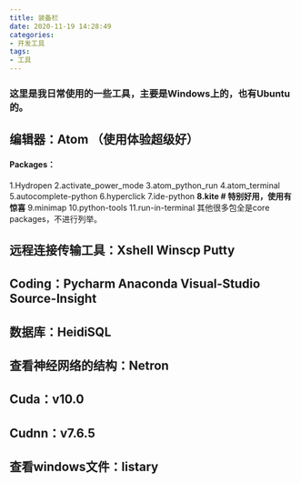 ```yaml
---
title: 装备栏
date: 2020-11-19 14:28:49
categories:
- 开发工具
tags:
- 工具
---
```


### 这里是我日常使用的一些工具，主要是Windows上的，也有Ubuntu的。

## 编辑器：Atom （使用体验超级好）
#### Packages：
1.Hydropen
2.activate_power_mode
3.atom_python_run
4.atom_terminal
5.autocomplete-python
6.hyperclick
7.ide-python
**8.kite # 特别好用，使用有惊喜**
9.minimap
10.python-tools
11.run-in-terminal
其他很多包全是core packages，不进行列举。

## 远程连接传输工具：Xshell Winscp Putty

## Coding：Pycharm Anaconda Visual-Studio Source-Insight

## 数据库：HeidiSQL

## 查看神经网络的结构：Netron

## Cuda：v10.0
## Cudnn：v7.6.5

## 查看windows文件：listary
